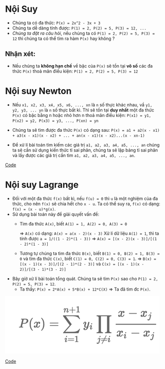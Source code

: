 
# Nội Suy

- Chúng ta có đa thức:  `P(x) = 2x^2 - 3x + 3`
- Chúng ta dễ dàng tính được: `P(1) = 2, P(2) = 5, P(3) = 12, ...`
- *Chúng ta đặt ra câu hỏi*, nếu chúng ta có `P(1) = 2, P(2) = 5, P(3) = 12` thì chúng ta có thể tìm ra hàm `P(x)` hay không ?

## Nhận xét:
- Nếu chúng ta **không hạn chế** về bậc của `P(x)` sẽ tồn tại **vô số** các đa thức `P(x)` thoả mãn điều kiện: `P(1) = 2, P(2) = 5, P(3) = 12`


# Nội suy Newton

- Nếu `x1, x2, x3, x4, x5, x6, ..., xn` là `n` số thực khác nhau, vầ `y1, y2, y3, ... yn` là `n` số thực bất kì. Thì sẽ tồn tại **duy nhất** một đa thức `P(x)` có bậc bằng n hoặc nhỏ hơn n thoả mãn điều kiện: 
    `P(x1) = y1, P(x2) = y2, P(x3) = y3, ..., P(xn) = yn`

- Chúng ta sẽ tìm được đa thức `P(x)` có dạng sau: 
`P(x) = a1 + a2(x - x1) + a3(x - x1)(x - x2) + ... + an(x - x1)(x - x2)...(x - xn-1)`

- Để xử lí bài toán tìm kiếm các giá trị `a1, a2, a3, a4, a5, ..., an` chúng ta sẽ cần sử dụng kiến thức tỉ sai phân, chúng ta sẽ lập bảng tỉ sai phân và lấy được các giá trị cần tìm `a1, a2, a3, a4, a5, ..., an`.

[Code](noi_suy_newton.cpp)

# Nội suy Lagrange

- Đối với một đa thức `f(x)` bất kì, nếu `f(u) = 0` thì `u` là một nghiệm của đa thức, cho nên `f(x)` sẽ chia hết cho `x - u`. Ta có thể suy ra, `f(x)` có dạng: `f(x) = (x - u)*g(x)`.
- Sử dụng bài toán này để giải quyết vấn đề:   
    - Tìm đa thức `A(x)`, biết `A(1) = 1, A(2) = 0, A(3) = 0`

        => `A(x)` có dạng: `A(x) = a(x - 2)(x - 3)`
        Xử lí dữ liệu `A(1) = 1`, thì ta tính được `a = 1/((1 - 2)*(1 - 3))`
        => `A(x) = [(x - 2)(x - 3)]/[(1 - 2)*(1 - 3)]`
    - Tương tự chúng ta tìm đa thức `B(x)`, biết `B(1) = 0, B(2) = 1, B(3) = 0` và tìm đa thức `C(x)`, biết `C(1) = 0, C(2) = 0, C(3) = 1`.
        => `B(x) = [(x - 1)(x - 3)]/[(2 - 1)*(2 - 3)]` và `C(x) = [(x - 1)(x - 2)]/[(3 - 1)*(3 - 2)]`
- Bây giờ xử lí bài toán tổng quát. Chúng ta sẽ tìm `P(x)` sao cho `P(1) = 2, P(2) = 5, P(3) = 12`.
    - Ta thấy: `P(x) = 2*A(x) + 5*B(x) + 12*C(X)`
    => Ta đã tìm đc `P(x)`.

![Công thức tổng quát](img/ct_noi_suy_lagrange.png)
  
[Code](noi_suy_lagrange.cpp)
